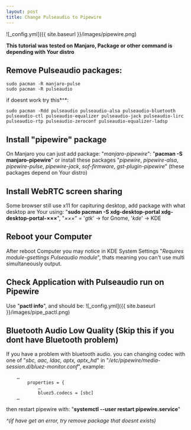 ```yaml
---
layout: post
title: Change Pulseaudio to Pipewire
---
```


![_config.yml]({{ site.baseurl }}/images/pipewire.png)

**This tutorial was tested on Manjaro, Package or other command is depending with Your distro**
## Remove Pulseaudio packages:
```
sudo pacman -R manjaro-pulse
sudo pacman -R pulseaudio
```
if doesnt work try this*^*:
```
sudo pacman -Rdd pulseaudio pulseaudio-alsa pulseaudio-bluetooth pulseaudio-ctl pulseaudio-equalizer pulseaudio-jack pulseaudio-lirc pulseaudio-rtp pulseaudio-zeroconf pulseaudio-equalizer-ladsp
```

## Install "pipewire" package
On Manjaro you can just add package: "*manjaro-pipewire*":
"**pacman -S manjaro-pipewire**" or install these packages "*pipewire*, *pipewire-alsa*, *pipewire-pulse*, *pipewire-jack*, *sof-firmware*, *gst-plugin-pipewire*" (these packages depend on Your distro)

## Install WebRTC screen sharing
Some browser still use x11 for capituring desktop, add package with what desktop are Your using:
"**sudo pacman -S xdg-desktop-portal xdg-desktop-portal-×××**", "*×××*" = '*gtk*' → for Gnome, '*kde*' → KDE

## Reboot your Computer
After reboot Computer you may notice in KDE System Settings "*Requires module-gsettings Pulseaudio module*", thats meaning you can't use multi simultaneously output.

## Check Application with Pulseaudio run on Pipewire
Use "**pactl info**", and should be:
![_config.yml]({{ site.baseurl }}/images/pipe_pactl.png)

## Bluetooth Audio Low Quality (Skip this if you dont have Bluetooth problem)
If you have a problem with bluetooth audio. you can changing codec with one of "*sbc, aac, ldac, aptx, aptx_hd*" in "*/etc/pipewire/media-session.d/bluez-monitor.conf*", example:
```
    …
        properties = {
            …
            bluez5.codecs = [sbc]
    …
```
then restart pipewire with: "**systemctl --user restart pipewire.service**"



 *^(if have get an error, try remove package that doesnt exists)*
